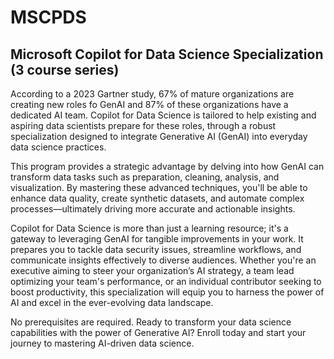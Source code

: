 # MSCPDS
## Microsoft Copilot for Data Science Specialization (3 course series)

According to a 2023 Gartner study, 67% of mature organizations are creating new roles fo GenAI and 87% of these organizations have a dedicated AI team. Copilot for Data Science is tailored to help existing and aspiring data scientists prepare for these roles, through a robust specialization designed to integrate Generative AI (GenAI) into everyday data science practices.

This program provides a strategic advantage by delving into how GenAI can transform data tasks such as preparation, cleaning, analysis, and visualization. By mastering these advanced techniques, you'll be able to enhance data quality, create synthetic datasets, and automate complex processes—ultimately driving more accurate and actionable insights.

Copilot for Data Science is more than just a learning resource; it's a gateway to leveraging GenAI for tangible improvements in your work. It prepares you to tackle data security issues, streamline workflows, and communicate insights effectively to diverse audiences. Whether you're an executive aiming to steer your organization’s AI strategy, a team lead optimizing your team's performance, or an individual contributor seeking to boost productivity, this specialization will equip you to harness the power of AI and excel in the ever-evolving data landscape.

No prerequisites are required. Ready to transform your data science capabilities with the power of Generative AI? Enroll today and start your journey to mastering AI-driven data science.
